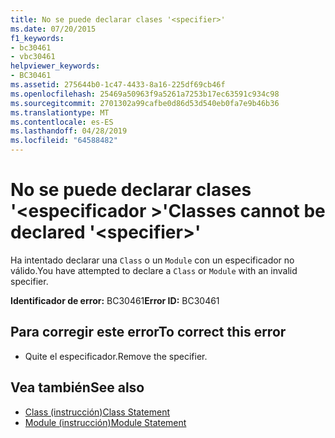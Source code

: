 ```yaml
---
title: No se puede declarar clases '<specifier>'
ms.date: 07/20/2015
f1_keywords:
- bc30461
- vbc30461
helpviewer_keywords:
- BC30461
ms.assetid: 275644b0-1c47-4433-8a16-225df69cb46f
ms.openlocfilehash: 25469a50963f9a5261a7253b17ec63591c934c98
ms.sourcegitcommit: 2701302a99cafbe0d86d53d540eb0fa7e9b46b36
ms.translationtype: MT
ms.contentlocale: es-ES
ms.lasthandoff: 04/28/2019
ms.locfileid: "64588482"
---
```

# <a name="classes-cannot-be-declared-specifier"></a><span data-ttu-id="52a88-102">No se puede declarar clases '\<especificador >'</span><span class="sxs-lookup"><span data-stu-id="52a88-102">Classes cannot be declared '\<specifier>'</span></span>
<span data-ttu-id="52a88-103">Ha intentado declarar una `Class` o un `Module` con un especificador no válido.</span><span class="sxs-lookup"><span data-stu-id="52a88-103">You have attempted to declare a `Class` or `Module` with an invalid specifier.</span></span>  
  
 <span data-ttu-id="52a88-104">**Identificador de error:** BC30461</span><span class="sxs-lookup"><span data-stu-id="52a88-104">**Error ID:** BC30461</span></span>  
  
## <a name="to-correct-this-error"></a><span data-ttu-id="52a88-105">Para corregir este error</span><span class="sxs-lookup"><span data-stu-id="52a88-105">To correct this error</span></span>  
  
- <span data-ttu-id="52a88-106">Quite el especificador.</span><span class="sxs-lookup"><span data-stu-id="52a88-106">Remove the specifier.</span></span>  
  
## <a name="see-also"></a><span data-ttu-id="52a88-107">Vea también</span><span class="sxs-lookup"><span data-stu-id="52a88-107">See also</span></span>

- [<span data-ttu-id="52a88-108">Class (instrucción)</span><span class="sxs-lookup"><span data-stu-id="52a88-108">Class Statement</span></span>](../../visual-basic/language-reference/statements/class-statement.md)
- [<span data-ttu-id="52a88-109">Module (instrucción)</span><span class="sxs-lookup"><span data-stu-id="52a88-109">Module Statement</span></span>](../../visual-basic/language-reference/statements/module-statement.md)

